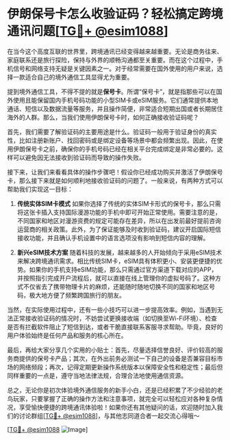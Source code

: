 # 伊朗保号卡怎么收验证码？轻松搞定跨境通讯问题[[TG💪+ @esim1088](https://t.me/s/esim1088)]

在当今这个高度互联的世界里，跨境通讯已经变得越来越重要。无论是商务往来、家庭联系还是旅行探险，保持与外界的顺畅沟通都至关重要。而在这个过程中，手机信号和网络支持无疑是关键因素之一。对于经常需要在国外使用的用户来说，选择一款适合自己的境外通信工具显得尤为重要。

提到境外通信工具，不得不提的就是**保号卡**。所谓“保号卡”，就是指那些可以在国外使用且能保留国内手机号码功能的小型SIM卡或eSIM服务。它们通常提供本地通话、短信以及数据流量等服务，并且操作简便，非常适合短期出国或者长期居住海外的人群。那么，当我们使用伊朗保号卡时，如何正确接收验证码呢？

首先，我们需要了解验证码的主要用途是什么。验证码一般用于验证身份的真实性，比如注册新账户、找回密码或是绑定设备等场景中都会频繁出现。因此，在使用伊朗保号卡之前，确保你的手机号码已经在相关平台完成绑定是非常必要的。这样可以避免因无法接收到验证码而导致的操作失败。

接下来，让我们来看看具体的操作步骤吧！假设你已经成功购买并激活了伊朗保号卡，那么接下来就是如何顺利地接收验证码的问题了。一般来说，有两种方式可以帮助我们实现这一目标：

1. **传统实体SIM卡模式**
   如果你选择了传统的实体SIM卡形式的保号卡，那么只需将这张卡插入支持国际漫游功能的手机中即可开始正常使用。需要注意的是，不同国家和地区对漫游资费的规定可能存在差异，所以在出发前最好提前咨询运营商的相关政策。此外，为了保证能够及时收到验证码，建议开启国际短信接收功能，并且确认手机设置中的语言选项没有影响到短信内容的理解。

2. **新兴eSIM技术方案**
   随着科技的发展，越来越多的人开始倾向于采用eSIM技术来解决跨境通讯需求。相比传统SIM卡，eSIM具有体积更小、安装更便捷的优势。如果你的手机支持eSIM功能，那么只需通过官方渠道下载对应的APP，并按照指引完成开户流程后，就可以直接在线上管理你的虚拟号码了。这种方式不仅省去了携带物理卡片的麻烦，还能随时随地切换不同的国家和地区号码，极大地方便了频繁跨国旅行的朋友。

当然，在实际使用过程中，还有一些小技巧可以进一步提高效率。例如，当遇到无法正常接收验证码的情况时，不妨尝试更换接收端（如切换至Wi-Fi环境）、检查是否有拦截软件阻止了短信到达，或者干脆直接联系客服寻求帮助。毕竟，良好的用户体验始终是任何产品和服务的核心所在。

最后，再给大家分享几个实用的小贴士：首先，尽量选择信誉良好、评价较高的服务商提供的保号卡产品；其次，在外出前务必测试一下自己的设备是否兼容目标市场的网络频段；再次，记得定期更新操作系统版本以保障安全性和稳定性；最后但同样重要的一点是，遵守当地法律法规，合理合法地使用通信资源。

总之，无论你是初次体验境外通信服务的新手小白，还是已经积累了不少经验的老鸟玩家，只要掌握了正确的操作方法和注意事项，就完全可以轻松应对各种复杂情况，享受愉快便捷的跨境通讯体验啦！如果你还有其他疑问的话，欢迎随时加入我们的讨论群组[[TG💪+ @esim1088](https://t.me/s/esim1088)]，与其他志同道合者一起交流心得哦～

[[TG💪+ @esim1088](https://t.me/s/esim1088) ![Image](https://i.postimg.cc/4NQfJmqS/Snipaste-2025-05-13-00-14-12.png)]